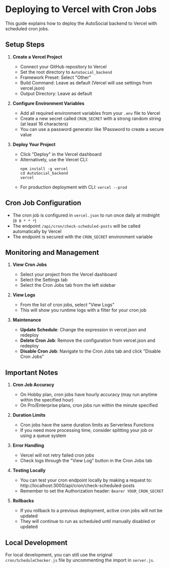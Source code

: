 # Deploying to Vercel with Cron Jobs

This guide explains how to deploy the AutoSocial backend to Vercel with scheduled cron jobs.

## Setup Steps

1. **Create a Vercel Project**
   - Connect your GitHub repository to Vercel
   - Set the root directory to `AutoSocial_backend`
   - Framework Preset: Select "Other"
   - Build Command: Leave as default (Vercel will use settings from vercel.json)
   - Output Directory: Leave as default

2. **Configure Environment Variables**
   - Add all required environment variables from your `.env` file to Vercel
   - Create a new secret called `CRON_SECRET` with a strong random string (at least 16 characters)
   - You can use a password generator like 1Password to create a secure value

3. **Deploy Your Project**
   - Click "Deploy" in the Vercel dashboard
   - Alternatively, use the Vercel CLI:
     ```
     npm install -g vercel
     cd AutoSocial_backend
     vercel
     ```
   - For production deployment with CLI: `vercel --prod`

## Cron Job Configuration

- The cron job is configured in `vercel.json` to run once daily at midnight (`0 0 * * *`)
- The endpoint `/api/cron/check-scheduled-posts` will be called automatically by Vercel
- The endpoint is secured with the `CRON_SECRET` environment variable

## Monitoring and Management

1. **View Cron Jobs**
   - Select your project from the Vercel dashboard
   - Select the Settings tab
   - Select the Cron Jobs tab from the left sidebar

2. **View Logs**
   - From the list of cron jobs, select "View Logs"
   - This will show you runtime logs with a filter for your cron job

3. **Maintenance**
   - **Update Schedule**: Change the expression in vercel.json and redeploy
   - **Delete Cron Job**: Remove the configuration from vercel.json and redeploy
   - **Disable Cron Job**: Navigate to the Cron Jobs tab and click "Disable Cron Jobs"

## Important Notes

1. **Cron Job Accuracy**
   - On Hobby plan, cron jobs have hourly accuracy (may run anytime within the specified hour)
   - On Pro/Enterprise plans, cron jobs run within the minute specified

2. **Duration Limits**
   - Cron jobs have the same duration limits as Serverless Functions
   - If you need more processing time, consider splitting your job or using a queue system

3. **Error Handling**
   - Vercel will not retry failed cron jobs
   - Check logs through the "View Log" button in the Cron Jobs tab

4. **Testing Locally**
   - You can test your cron endpoint locally by making a request to: http://localhost:3000/api/cron/check-scheduled-posts
   - Remember to set the Authorization header: `Bearer YOUR_CRON_SECRET`

5. **Rollbacks**
   - If you rollback to a previous deployment, active cron jobs will not be updated
   - They will continue to run as scheduled until manually disabled or updated

## Local Development

For local development, you can still use the original `cron/ScheduleChecker.js` file by uncommenting the import in `server.js`. 